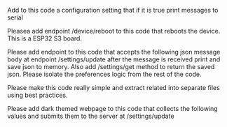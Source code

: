 Add to this code a configuration setting that if it is true print messages to serial

Pleasea add endpoint /device/reboot to this code that reboots the device. This is a ESP32 S3 board.

Please add endpoint to this code that accepts the following json message body at endpoint /settings/update after the message is received print and save json to memory. Also add /settings/get method to return the saved json. Please isolate the preferences logic from the rest of the code.

Please make this code really simple and extract related into separate files using best practices.

Please add dark themed webpage to this code that collects the following values and submits them to the server at /settings/update


